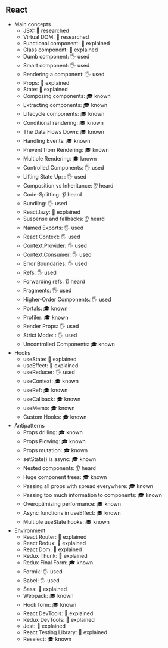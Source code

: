 ## React

- Main concepts
  - JSX: 🔬 researched
  - Virtual DOM: 🔬 researched
  - Functional component: 🙋 explained
  - Class component: 🙋 explained
  - Dumb component: 🖐️ used
  - Smart component: 🖐️ used
  - Rendering a component: 🖐️ used
  - Props: 🙋 explained
  - State: 🙋 explained
  - Composing components: 🎓 known
  - Extracting components: 🎓 known
  - Lifecycle components: 🎓 known
  - Conditional rendering: 🎓 known
  - The Data Flows Down: 🎓 known
  - Handling Events: 🎓 known
  - Prevent from Rendering: 🎓 known
  - Multiple Rendering: 🎓 known
  - Controlled Components: 🖐️ used
  - Lifting State Up: : 🖐️ used
  - Composition vs Inheritance: 👂 heard
  - Code-Splitting: 👂 heard
  - Bundling: 🖐️ used
  - React.lazy: 🙋 explained
  - Suspense and fallbacks: 👂 heard
  - Named Exports: 🖐️ used
  - React Context: 🖐️ used
  - Context.Provider: 🖐️ used
  - Context.Consumer: 🖐️ used
  - Error Boundaries: 🖐️ used
  - Refs: 🖐️ used
  - Forwarding refs: 👂 heard
  - Fragments: 🖐️ used
  - Higher-Order Components: 🖐️ used
  - Portals: 🎓 known
  - Profiler: 🎓 known
  - Render Props: 🖐️ used
  - Strict Mode: : 🖐️ used
  - Uncontrolled Components: 🎓 known
- Hooks
  - useState: 🙋 explained
  - useEffect: 🙋 explained
  - useReducer: 🖐️ used
  - useContext: 🎓 known
  - useRef: 🎓 known
  - useCallback: 🎓 known
  - useMemo: 🎓 known
  - Custom Hooks: 🎓 known
- Antipatterns
  - Props drilling: 🎓 known
  - Props Plowing: 🎓 known
  - Props mutation: 🎓 known
  - setState() is async: 🎓 known
  - Nested components: 👂 heard
  - Huge component trees: 🎓 known
  - Passing all props with spread everywhere: 🎓 known
  - Passing too much information to components: 🎓 known
  - Overoptimizing performance: 🎓 known
  - Async functions in useEffect: 🎓 known
  - Multiple useState hooks: 🎓 known
- Environment
  - React Router: 🙋 explained
  - React Redux: 🙋 explained
  - React Dom: 🙋 explained
  - Redux Thunk: 🙋 explained
  - Redux Final Form: 🎓 known
  - Formik: 🖐️ used
  - Babel: 🖐️ used
  - Sass: 🙋 explained
  - Webpack: 🎓 known
  - Hook form: 🎓 known
  - React DevTools: 🙋 explained
  - Redux DevTools: 🙋 explained
  - Jest: 🙋 explained
  - React Testing Library: 🙋 explained
  - Reselect: 🎓 known
